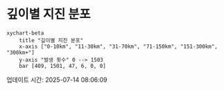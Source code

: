 # 깊이별 지진 분포

```mermaid
xychart-beta
    title "깊이별 지진 분포"
    x-axis ["0-10km", "11-30km", "31-70km", "71-150km", "151-300km", "300km+"]
    y-axis "발생 횟수" 0 --> 1503
    bar [409, 1501, 47, 6, 0, 0]
```

업데이트 시간: 2025-07-14 08:06:09
